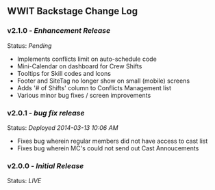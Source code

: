 WWIT Backstage Change Log
-------------------------

### v2.1.0 - _Enhancement Release_
 Status: _Pending_

 - Implements conflicts limit on auto-schedule code
 - Mini-Calendar on dashboard for Crew Shifts
 - Tooltips for Skill codes and Icons
 - Footer and SiteTag no longer show on small (mobile) screens
 - Adds '# of Shifts' column to Conflicts Management list
 - Various minor bug fixes / screen improvements

### v2.0.1 - _bug fix release_
Status: _Deployed 2014-03-13 10:06 AM_

 - Fixes bug wherein regular members did not have access to cast list
 - Fixes bug wherein MC's could not send out Cast Annoucements

### v2.0.0 - _Initial Release_
Status: _LIVE_